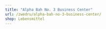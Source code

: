 ```yaml
---
title: "Alpha Bah No. 3 Business Center"
url: /zwedru/alpha-bah-no-3-business-center/
shop: Lebensmittel
---
```

